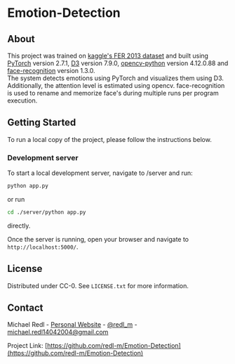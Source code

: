 # Emotion-Detection

## About

This project was trained on [kaggle's FER 2013 dataset](https://www.kaggle.com/datasets/msambare/fer2013) and built using [PyTorch](https://pytorch.org) version 2.7.1, [D3](https://d3js.org) version 7.9.0,
[opencv-python](https://pypi.org/project/opencv-python/) version 4.12.0.88 and [face-recognition](https://pypi.org/project/face-recognition/) version 1.3.0.  
The system detects emotions using PyTorch and visualizes them using D3. Additionally, the attention level is estimated using opencv. face-recognition is used to rename and memorize face's during multiple runs per program execution.

## Getting Started

To run a local copy of the project, please follow the instructions below.

### Development server

To start a local development server, navigate to /server and run:

```bash
python app.py
```

or run

```bash
cd ./server/python app.py
```

directly.

Once the server is running, open your browser and navigate to `http://localhost:5000/`.

<!-- LICENSE -->
## License

Distributed under CC-0. See `LICENSE.txt` for more information.


<!-- CONTACT -->
## Contact

Michael Redl - [Personal Website](https://michaeljosefredl.at) - [@redl_m](https://www.instagram.com/redl__m/) - michael.redl14042004@gmail.com

Project Link: [https://github.com/redl-m/Emotion-Detection](https://github.com/redl-m/Emotion-Detection)
